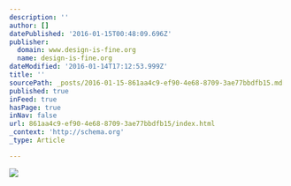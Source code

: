 ```yaml
---
description: ''
author: []
datePublished: '2016-01-15T00:48:09.696Z'
publisher:
  domain: www.design-is-fine.org
  name: design-is-fine.org
dateModified: '2016-01-14T17:12:53.999Z'
title: ''
sourcePath: _posts/2016-01-15-861aa4c9-ef90-4e68-8709-3ae77bbdfb15.md
published: true
inFeed: true
hasPage: true
inNav: false
url: 861aa4c9-ef90-4e68-8709-3ae77bbdfb15/index.html
_context: 'http://schema.org'
_type: Article

---
```

![](http://56.media.tumblr.com/06dab22a356f0bc43fd3e9d420241fd0/tumblr_ns1938NXP11rpgpe2o2_1280.jpg)